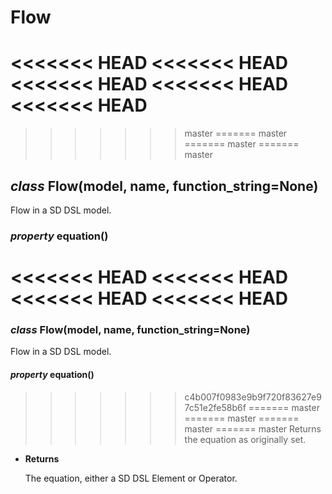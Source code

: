 # Flow


<<<<<<< HEAD
<<<<<<< HEAD
<<<<<<< HEAD
<<<<<<< HEAD
<<<<<<< HEAD
=======
>>>>>>> master
=======
>>>>>>> master
=======
>>>>>>> master
=======
>>>>>>> master
## _class_ Flow(model, name, function_string=None)
Flow in a SD DSL model.


### _property_ equation()
<<<<<<< HEAD
<<<<<<< HEAD
<<<<<<< HEAD
<<<<<<< HEAD
=======
### _class_ Flow(model, name, function_string=None)
Flow in a SD DSL model.


#### _property_ equation()
>>>>>>> c4b007f0983e9b9f720f83627e97c51e2fe58b6f
=======
>>>>>>> master
=======
>>>>>>> master
=======
>>>>>>> master
=======
>>>>>>> master
Returns the equation as originally set.


* **Returns**

    The equation, either a SD DSL Element or Operator.
